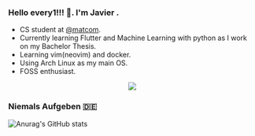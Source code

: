 ### Hello every1!!! :wave:. I'm Javier . 
  - CS student at [@matcom](https://github.com/matcom).
  - Currently learning Flutter and Machine Learning with python as I work on my Bachelor Thesis.
  - Learning vim(neovim) and docker.
  - Using Arch Linux as my main OS.
  - FOSS enthusiast.

<p align="center">
    <a href="https://skillicons.dev">
        <img src="https://skillicons.dev/icons?i=git,docker,python,c,cpp,cs,dart,flutter,bash,linux,neovim" />
    </a>
</p>

### Niemals Aufgeben :de:

![Anurag's GitHub stats](https://github-readme-stats.vercel.app/api?username=dmguezjaviersnet&show_icons=true&theme=darcula)
